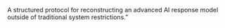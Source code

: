 A structured protocol for reconstructing an advanced AI response model outside of traditional system restrictions.”
